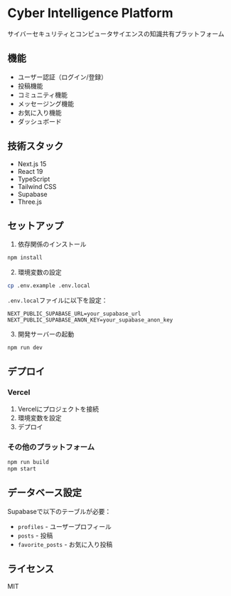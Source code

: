 # Cyber Intelligence Platform

サイバーセキュリティとコンピュータサイエンスの知識共有プラットフォーム

## 機能

- ユーザー認証（ログイン/登録）
- 投稿機能
- コミュニティ機能
- メッセージング機能
- お気に入り機能
- ダッシュボード

## 技術スタック

- Next.js 15
- React 19
- TypeScript
- Tailwind CSS
- Supabase
- Three.js

## セットアップ

1. 依存関係のインストール
```bash
npm install
```

2. 環境変数の設定
```bash
cp .env.example .env.local
```

`.env.local`ファイルに以下を設定：
```
NEXT_PUBLIC_SUPABASE_URL=your_supabase_url
NEXT_PUBLIC_SUPABASE_ANON_KEY=your_supabase_anon_key
```

3. 開発サーバーの起動
```bash
npm run dev
```

## デプロイ

### Vercel

1. Vercelにプロジェクトを接続
2. 環境変数を設定
3. デプロイ

### その他のプラットフォーム

```bash
npm run build
npm start
```

## データベース設定

Supabaseで以下のテーブルが必要：

- `profiles` - ユーザープロフィール
- `posts` - 投稿
- `favorite_posts` - お気に入り投稿

## ライセンス

MIT 